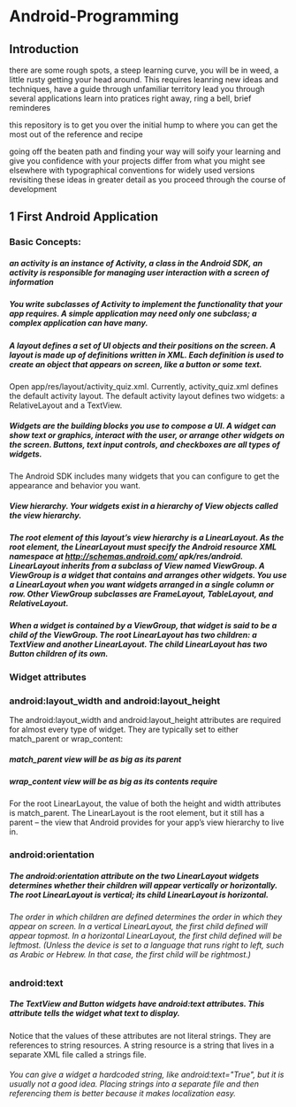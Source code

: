 # Android-Programming


## Introduction 
there are some rough spots, a steep learning curve, you will be in weed, a little rusty getting your head around. This requires leanring new ideas and techniques, have a guide through unfamiliar territory lead you through several applications 
learn into pratices right away, ring a bell, brief reminderes 


this repository is to get you over the initial hump to where you can get the most out of the reference and recipe 

going off the beaten path and finding your way will soify your learning and give you confidence with your projects 
differ from what you might see elsewhere with typographical conventions for widely used versions 
revisiting these ideas in greater detail as you proceed through the course of development 


## 1 First Android Application 

### Basic Concepts: 
##### an activity is an instance of Activity, a class in the Android SDK, an activity is responsible for managing user interaction with a screen of information 
##### You write subclasses of Activity to implement the functionality that your app requires. A simple application may need only one subclass; a complex application can have many.


##### A layout defines a set of UI objects and their positions on the screen. A layout is made up of definitions written in XML. Each definition is used to create an object that appears on screen, like a button or some text.

Open app/res/layout/activity_quiz.xml. Currently, activity_quiz.xml defines the default activity layout.
The default activity layout defines two widgets: a RelativeLayout and a TextView.

##### Widgets are the building blocks you use to compose a UI. A widget can show text or graphics, interact with the user, or arrange other widgets on the screen. Buttons, text input controls, and checkboxes are all types of widgets.
The Android SDK includes many widgets that you can configure to get the appearance and behavior you want. 

#####  View hierarchy. Your widgets exist in a hierarchy of View objects called the view hierarchy. 
#####  The root element of this layout’s view hierarchy is a LinearLayout. As the root element, the LinearLayout must specify the Android resource XML namespace at http://schemas.android.com/ apk/res/android. LinearLayout inherits from a subclass of View named ViewGroup. A ViewGroup is a widget that contains and arranges other widgets. You use a LinearLayout when you want widgets arranged in a single column or row. Other ViewGroup subclasses are FrameLayout, TableLayout, and RelativeLayout.

#####  When a widget is contained by a ViewGroup, that widget is said to be a child of the ViewGroup. The root LinearLayout has two children: a TextView and another LinearLayout. The child LinearLayout has two Button children of its own.


### Widget attributes
### android:layout_width and android:layout_height
The android:layout_width and android:layout_height attributes are required for almost every type of widget. They are typically set to either match_parent or wrap_content:
#####  match_parent view will be as big as its parent
##### wrap_content view will be as big as its contents require
For the root LinearLayout, the value of both the height and width attributes is match_parent. The LinearLayout is the root element, but it still has a parent – the view that Android provides for your app’s view hierarchy to live in.





### android:orientation
##### The android:orientation attribute on the two LinearLayout widgets determines whether their children will appear vertically or horizontally. The root LinearLayout is vertical; its child LinearLayout is horizontal.
###### The order in which children are defined determines the order in which they appear on screen. In a vertical LinearLayout, the first child defined will appear topmost. In a horizontal LinearLayout, the first child defined will be leftmost. (Unless the device is set to a language that runs right to left, such as Arabic or Hebrew. In that case, the first child will be rightmost.)


### android:text
##### The TextView and Button widgets have android:text attributes. This attribute tells the widget what text to display.
Notice that the values of these attributes are not literal strings. They are references to string resources.
A string resource is a string that lives in a separate XML file called a strings file. 
###### You can give a widget a hardcoded string, like android:text="True", but it is usually not a good idea. Placing strings into a separate file and then referencing them is better because it makes localization easy.






